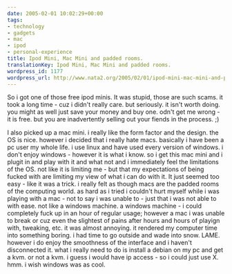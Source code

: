```yaml
---
date: 2005-02-01 10:02:29+00:00
tags:
- technology
- gadgets
- mac
- ipod
- personal-experience
title: Ipod Mini, Mac Mini and padded rooms.
translationKey: Ipod Mini, Mac Mini and padded rooms.
wordpress_id: 1177
wordpress_url: http://www.nata2.org/2005/02/01/ipod-mini-mac-mini-and-padded-rooms/
---
```


So i got one of those free ipod minis. It was stupid, those are such scams. it took a long time - cuz i didn't really care. but seriously. it isn't worth doing. you might as well just save your money and buy one. odn't get me wrong - it is free. but you are inadvertently selling out your fiends in the process. ;) 

I also picked up a mac mini. i really like the form factor and the design. the OS is nice. however i decided that i really hate macs. basically i have been a pc user my whole life. i use linux and have used every version of windows. i don't enjoy windows - however it is what i know. so i get this mac mini and i plugit in and play with it and what not and i immediately feel the limitations of the OS. not like it is limiting me - but that my expectations of being fucked with are limiting my view of what i can do with it. It just seemed too easy - like it was a trick. i really felt as though macs are the padded rooms of the computing world. as hard as i tried i couldn't hurt myself while i was playing with a mac - not to say i was unable to - just that i was not able to with ease. not like a windows machine. a windows machine - i could completely fuck up in an hour of regular usage; however a mac i was unable to break or cuz even the slightest of pains after hours and hours of playign with, tweaking, etc. it was almost annoying. it rendered my computer time into something boring. i had time to go outside and wade into snow. LAME. however i do enjoy the smoothness of the interface and i haven't disconnected it. what i really need to do is install a debian on my pc and get a kvm. or not a kvm. i guess i would have ip access - so i could just use X. hmm. i wish windows was as cool.
